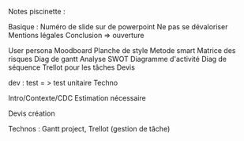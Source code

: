 Notes piscinette :

Basique :
Numéro de slide sur de powerpoint
Ne pas se dévaloriser
Mentions légales
Conclusion => ouverture


User persona
Moodboard
Planche de style
Metode smart
Matrice des risques
Diag de gantt
Analyse SWOT
Diagramme d'activité
Diag de séquence
Trellot pour les tâches
Devis


dev :
test = > test unitaire
Techno

Intro/Contexte/CDC
Estimation nécessaire


Devis création

Technos : Gantt project, Trellot (gestion de tâche)



